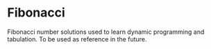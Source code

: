 # Fibonacci
 Fibonacci number solutions used to learn dynamic programming and tabulation. To be used as reference in the future.
